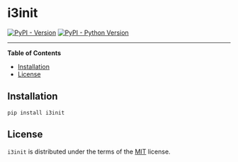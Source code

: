 # i3init

[![PyPI - Version](https://img.shields.io/pypi/v/i3init.svg)](https://pypi.org/project/i3init)
[![PyPI - Python Version](https://img.shields.io/pypi/pyversions/i3init.svg)](https://pypi.org/project/i3init)

-----

**Table of Contents**

- [Installation](#installation)
- [License](#license)

## Installation

```console
pip install i3init
```

## License

`i3init` is distributed under the terms of the [MIT](https://spdx.org/licenses/MIT.html) license.
